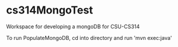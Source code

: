 # cs314MongoTest
Workspace for developing a mongoDB for CSU-CS314

To run PopulateMongoDB, cd into directory and run 'mvn exec:java'
